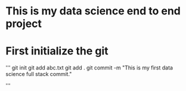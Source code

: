 # This is my data science end to end project

# First initialize the git

'''
git init
git add abc.txt
git add .
git commit -m "This is my first data science full stack commit."


'''